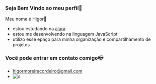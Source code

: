 ### Seja Bem Vindo ao meu perfil🫠

 Meu nome é Higor🤑

- estou estudando na [alura](https//:www.alura.com.br)
- estou me desenvolvendo na linguagem JavaScript
- utilizo esse epaço para minha organização e compartilhamento de projetos

### Você pode entrar em contato comigo📪

- higormoreiracordeiro@gmail.com
- ![o](https://tenor.com/pqWsZIAwcir.gif)
